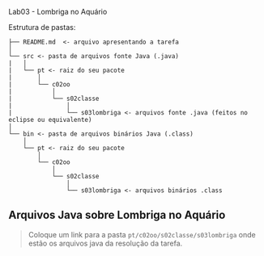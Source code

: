  Lab03 - Lombriga no Aquário

Estrutura de pastas:

~~~
├── README.md  <- arquivo apresentando a tarefa
│
└── src <- pasta de arquivos fonte Java (.java)
|   │
|   └── pt <- raiz do seu pacote
|       │
|       └── c02oo
|           │
|           └── s02classe
|               │
|               └── s03lombriga <- arquivos fonte .java (feitos no eclipse ou equivalente)
│
└── bin <- pasta de arquivos binários Java (.class)
    │
    └── pt <- raiz do seu pacote
        │
        └── c02oo
            │
            └── s02classe
                │
                └── s03lombriga <- arquivos binários .class
~~~

## Arquivos Java sobre Lombriga no Aquário

> Coloque um link para a pasta `pt/c02oo/s02classe/s03lombriga` onde estão os arquivos java da resolução da tarefa.
